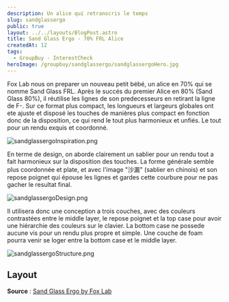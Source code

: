 ```yaml
---
description: Un alice qui retranscris le temps
slug: sandglassergo
public: true
layout: ../../layouts/BlogPost.astro
title: Sand Glass Ergo - 70% FRL Alice
createdAt: 12
tags:
  - GroupBuy - InterestCheck
heroImage: /groupbuy/sandglassergo/sandglassergoHero.jpg
---
```



Fox Lab nous on preparer un nouveau petit bébé, un alice en 70% qui se nomme Sand Glass FRL. Après le succés du premier Alice en 80% (Sand Glass 80%), il réutilise les lignes de son predecesseurs en retirant la ligne de F-. Sur ce format plus compact, les longueurs et largeurs globales ont ete ajuste et disposé les touches de manières plus compact en fonction donc de la disposition, ce qui rend le tout plus harmonieux et unfiés. Le tout pour un rendu exquis et coordonné.

![sandglassergoInspiration.png](/groupbuy/sandglassergo/sandglassergoInspiration.png)

En terme de design, on aborde clairement un sablier pour un rendu tout a fait harmonieux sur la disposition des touches. La forme générale semble plus coordonnée et plate, et avec l'image "沙漏" (sablier en chinois) et son repose poignet qui épouse les lignes et gardes cette courbure pour ne pas gacher le resultat final.

![sandglassergoDesign.png](/groupbuy/sandglassergo/sandglassergoDesign.png)

Il utilisera donc une conception a trois couches, avec des couleurs contrastées entre le middle layer, le repose poignet et la top case pour avoir une hiérarchie des couleurs sur le clavier. La bottom case ne possede aucune vis pour un rendu plus propre et simple. Une couche de foam pourra venir se loger entre la bottom case et le  middle layer.

![sandglassergoStructure.png](/groupbuy/sandglassergo/sandglassergoStructure.png)

## Layout

**Source** : [Sand Glass Ergo by Fox Lab](https://geekhack.org/index.php?topic=119902)